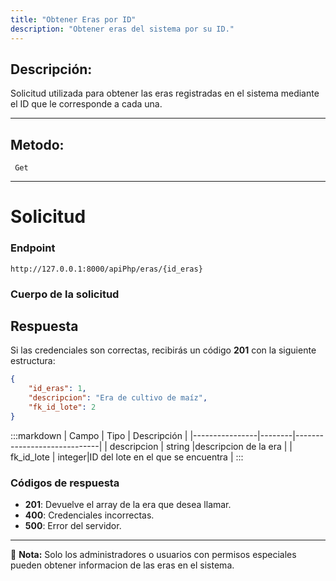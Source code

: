 ```yaml
---
title: "Obtener Eras por ID"
description: "Obtener eras del sistema por su ID."
---
```



## Descripción:
Solicitud utilizada para obtener las eras registradas en el sistema mediante el ID que le corresponde a cada una.

---


## Metodo: 
```
 Get
```
---


# **Solicitud**

### **Endpoint**
```
http://127.0.0.1:8000/apiPhp/eras/{id_eras}
```

### **Cuerpo de la solicitud**

## **Respuesta**

Si las credenciales son correctas, recibirás un código **201** con la siguiente estructura:

```json
{
    "id_eras": 1,
    "descripcion": "Era de cultivo de maíz",
    "fk_id_lote": 2
}
```

:::markdown
| Campo           | Tipo   | Descripción                |
|----------------|--------|-----------------------------|
| descripcion     | string |descripcion de la era   |
| fk_id_lote      | integer|ID del lote en el que se encuentra  |
:::


### **Códigos de respuesta**
- **201**: Devuelve el array de la era que desea llamar.
- **400**: Credenciales incorrectas.
- **500**: Error del servidor.

---

📄 **Nota:**  Solo los administradores o usuarios con permisos especiales pueden obtener informacion de las eras en el sistema.

